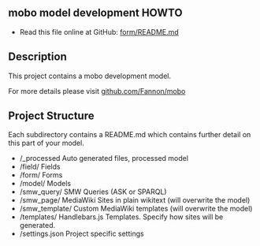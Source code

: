 ## mobo model development HOWTO
* Read this file online at GitHub: [form/README.md](https://github.com/Fannon/mobo/blob/master/examples/init/README.md)

## Description
This project contains a mobo development model.

For more details please visit [github.com/Fannon/mobo](https://github.com/Fannon/mobo)

## Project Structure

Each subdirectory contains a README.md which contains further detail on this part of your model.

* /_processed       Auto generated files, processed model
* /field/           Fields
* /form/            Forms
* /model/           Models
* /smw_query/       SMW Queries (ASK or SPARQL)
* /smw_page/        MediaWiki Sites in plain wikitext (will overwrite the model)
* /smw_template/    Custom MediaWiki templates (will overwrite the model)
* /templates/       Handlebars.js Templates. Specify how sites will be generated.
* /settings.json    Project specific settings
